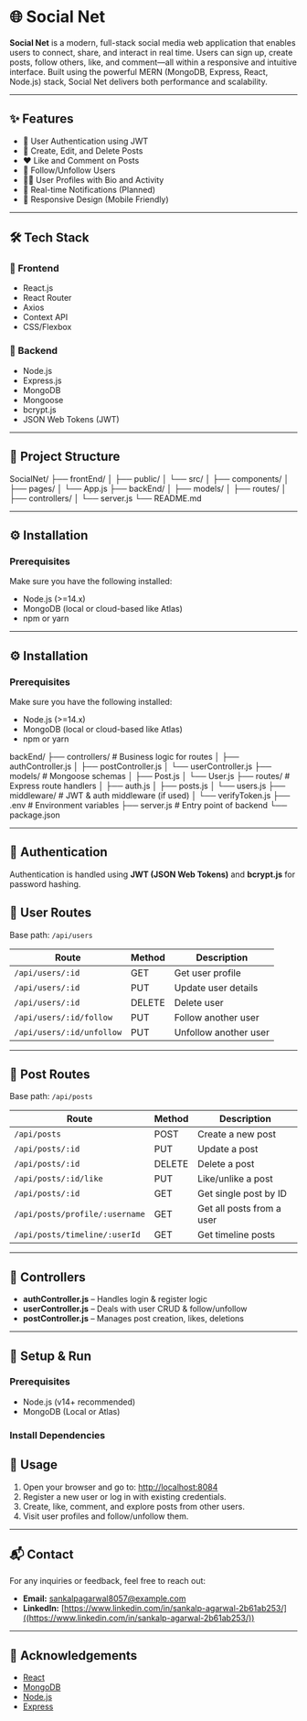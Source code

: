 # 🌐 Social Net

**Social Net** is a modern, full-stack social media web application that enables users to connect, share, and interact in real time. Users can sign up, create posts, follow others, like, and comment—all within a responsive and intuitive interface. Built using the powerful MERN (MongoDB, Express, React, Node.js) stack, Social Net delivers both performance and scalability.

---

## ✨ Features

- 🔐 User Authentication using JWT
- 📝 Create, Edit, and Delete Posts
- ❤️ Like and Comment on Posts
- 👥 Follow/Unfollow Users
- 🧑‍💼 User Profiles with Bio and Activity
- 🔔 Real-time Notifications (Planned)
- 📱 Responsive Design (Mobile Friendly)

---

## 🛠️ Tech Stack

### 🚀 Frontend
- React.js
- React Router
- Axios
- Context API
- CSS/Flexbox

### 🔧 Backend
- Node.js
- Express.js
- MongoDB
- Mongoose
- bcrypt.js
- JSON Web Tokens (JWT)

---

## 📁 Project Structure

 SocialNet/ 
 ├── frontEnd/ 
 │ ├── public/ 
 │ └── src/ 
 │ ├── components/ 
 │ ├── pages/ 
 │ └── App.js 
 ├── backEnd/ 
 │ ├── models/ 
 │ ├── routes/ 
 │ ├── controllers/ 
 │ └── server.js 
 └── README.md


---

## ⚙️ Installation

### Prerequisites

Make sure you have the following installed:

- Node.js (>=14.x)
- MongoDB (local or cloud-based like Atlas)
- npm or yarn

---

## ⚙️ Installation

### Prerequisites

Make sure you have the following installed:

- Node.js (>=14.x)
- MongoDB (local or cloud-based like Atlas)
- npm or yarn

backEnd/ ├── controllers/ # Business logic for routes │ ├── authController.js │ ├── postController.js │ └── userController.js ├── models/ # Mongoose schemas │ ├── Post.js │ └── User.js ├── routes/ # Express route handlers │ ├── auth.js │ ├── posts.js │ └── users.js ├── middleware/ # JWT & auth middleware (if used) │ └── verifyToken.js ├── .env # Environment variables ├── server.js # Entry point of backend └── package.json

---

## 🔐 Authentication

Authentication is handled using **JWT (JSON Web Tokens)** and **bcrypt.js** for password hashing.

## 🧑 User Routes

Base path: `/api/users`

| Route                         | Method | Description               |
|------------------------------|--------|---------------------------|
| `/api/users/:id`             | GET    | Get user profile          |
| `/api/users/:id`             | PUT    | Update user details       |
| `/api/users/:id`             | DELETE | Delete user               |
| `/api/users/:id/follow`      | PUT    | Follow another user       |
| `/api/users/:id/unfollow`    | PUT    | Unfollow another user     |

---

## 📝 Post Routes

Base path: `/api/posts`

| Route                          | Method | Description                    |
|-------------------------------|--------|--------------------------------|
| `/api/posts`                  | POST   | Create a new post              |
| `/api/posts/:id`              | PUT    | Update a post                  |
| `/api/posts/:id`              | DELETE | Delete a post                  |
| `/api/posts/:id/like`         | PUT    | Like/unlike a post             |
| `/api/posts/:id`              | GET    | Get single post by ID          |
| `/api/posts/profile/:username`| GET    | Get all posts from a user      |
| `/api/posts/timeline/:userId`| GET    | Get timeline posts             |

---

## 🧠 Controllers

- **authController.js** – Handles login & register logic
- **userController.js** – Deals with user CRUD & follow/unfollow
- **postController.js** – Manages post creation, likes, deletions

---

## 🔧 Setup & Run

### Prerequisites

- Node.js (v14+ recommended)
- MongoDB (Local or Atlas)

### Install Dependencies

## 🚀 Usage

1. Open your browser and go to: [http://localhost:8084](http://localhost:8084)
2. Register a new user or log in with existing credentials.
3. Create, like, comment, and explore posts from other users.
4. Visit user profiles and follow/unfollow them.

---

## 📬 Contact

For any inquiries or feedback, feel free to reach out:

- **Email:** [sankalpagarwal8057@example.com](mailto:sankalpagarwal8057@example.com)  
- **LinkedIn:** [https://www.linkedin.com/in/sankalp-agarwal-2b61ab253/]((https://www.linkedin.com/in/sankalp-agarwal-2b61ab253/))

---

## 🙏 Acknowledgements

- [React](https://reactjs.org/)
- [MongoDB](https://www.mongodb.com/)
- [Node.js](https://nodejs.org/)
- [Express](https://expressjs.com/)
